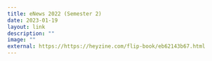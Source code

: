 ```yaml
---
title: eNews 2022 (Semester 2)
date: 2023-01-19
layout: link
description: ""
image: ""
external: https://https://heyzine.com/flip-book/eb62143b67.html
---
```


